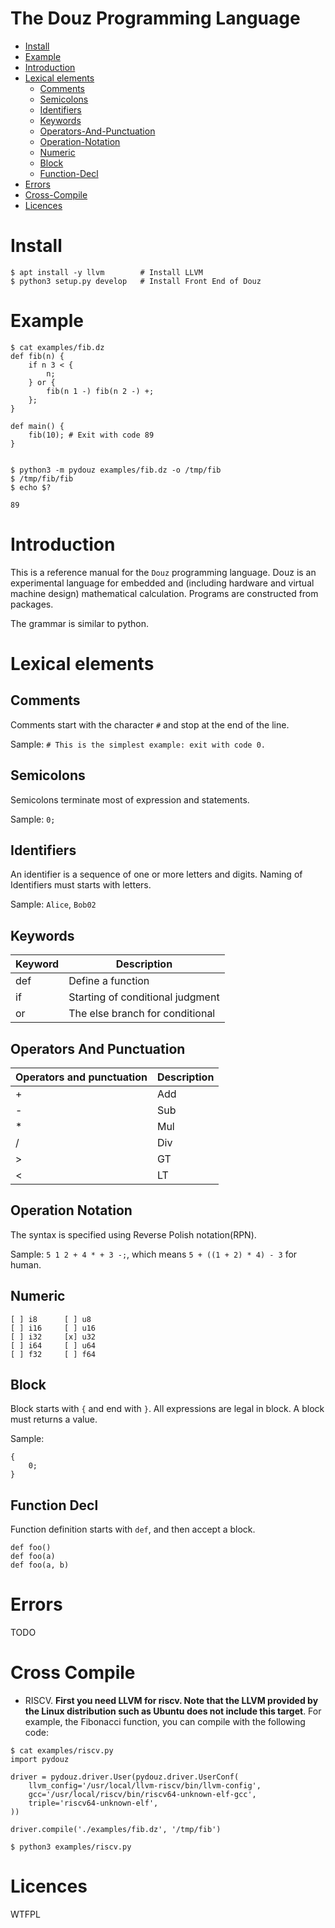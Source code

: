 # The Douz Programming Language

- [Install](#Install)
- [Example](#Example)
- [Introduction](#Introduction)
- [Lexical elements](#Lexical-elements)
    - [Comments](#Comments)
    - [Semicolons](#Semicolons)
    - [Identifiers](#Identifiers)
    - [Keywords](#Keywords)
    - [Operators-And-Punctuation](#Operators-And-Punctuation)
    - [Operation-Notation](#Operation-Notation)
    - [Numeric](#Numeric)
    - [Block](#Block)
    - [Function-Decl](#Function-Decl)
- [Errors](#Errors)
- [Cross-Compile](#Cross-Compile)
- [Licences](#Licences)


# Install

```
$ apt install -y llvm        # Install LLVM
$ python3 setup.py develop   # Install Front End of Douz
```

# Example

```
$ cat examples/fib.dz
def fib(n) {
    if n 3 < {
        n;
    } or {
        fib(n 1 -) fib(n 2 -) +;
    };
}

def main() {
    fib(10); # Exit with code 89
}


$ python3 -m pydouz examples/fib.dz -o /tmp/fib
$ /tmp/fib/fib
$ echo $?

89
```

# Introduction

This is a reference manual for the `Douz` programming language. Douz is an experimental language for embedded and (including hardware and virtual machine design) mathematical calculation. Programs are constructed from packages.

The grammar is similar to python.

# Lexical elements

## Comments

Comments start with the character `#` and stop at the end of the line.

Sample: `# This is the simplest example: exit with code 0.`

## Semicolons

Semicolons terminate most of expression and statements.

Sample: `0;`

## Identifiers

An identifier is a sequence of one or more letters and digits. Naming of Identifiers must starts with letters.

Sample: `Alice`, `Bob02`

## Keywords

| Keyword | Description                      |
|---------|----------------------------------|
| def     | Define a function                |
| if      | Starting of conditional judgment |
| or      | The else branch for conditional  |

## Operators And Punctuation

| Operators and punctuation | Description |
|---------------------------|-------------|
| +                         | Add         |
| -                         | Sub         |
| *                         | Mul         |
| /                         | Div         |
| >                         | GT          |
| <                         | LT          |

## Operation Notation

The syntax is specified using Reverse Polish notation(RPN).

Sample: `5 1 2 + 4 * + 3 -;`, which means `5 + ((1 + 2) * 4) - 3` for human.

## Numeric

```
[ ] i8      [ ] u8
[ ] i16     [ ] u16
[ ] i32     [x] u32
[ ] i64     [ ] u64
[ ] f32     [ ] f64
```

## Block

Block starts with `{` and end with `}`. All expressions are legal in block. A block must returns a value.

Sample:
```
{
    0;
}
```

## Function Decl

Function definition starts with `def`, and then accept a block.

```
def foo()
def foo(a)
def foo(a, b)
```

# Errors

TODO

# Cross Compile

- RISCV. **First you need LLVM for riscv. Note that the LLVM provided by the Linux distribution such as Ubuntu does not include this target**. For example, the Fibonacci function, you can compile with the following code:
```
$ cat examples/riscv.py
import pydouz

driver = pydouz.driver.User(pydouz.driver.UserConf(
    llvm_config='/usr/local/llvm-riscv/bin/llvm-config',
    gcc='/usr/local/riscv/bin/riscv64-unknown-elf-gcc',
    triple='riscv64-unknown-elf',
))

driver.compile('./examples/fib.dz', '/tmp/fib')

$ python3 examples/riscv.py
```


# Licences

WTFPL
